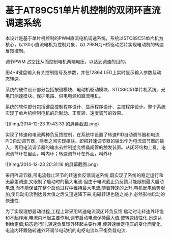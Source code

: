 # 基于AT89C51单片机控制的双闭环直流调速系统

本设计是基于单片机控制的PWM直流电机调速系统，系统以STC89C51单片机为核心，以130小直流电机为控制对象，以L298N为H桥驱动芯片实现电动机的转速反馈控制。

调节PWM 占空比从而控制电机两端电压，以达到调速的目的。

用4*4键盘输入有关控制信号及参数，并在12864 LED上实时显示输入参数及动态转速。

系统的硬件设计部分包括按键模块、电动机驱动模块、STC89C51单片机系统、光电门测速模块、保护电路、供电电源和直流电机。

系统的软件部分包括键盘控制程序设计、显示程序设计、主控程序设计。整个系统实现了单片机控制电机的启制动、正反转、速度调节的效果。



![](img/2014-12-23 19:43:33 的屏幕截图.png)


实现了转速和电流两种负反馈控制，在系统中设置了转速PID自动调节器和电流PID自动调节器，两者之间实现串联。即把转速调节器的输出作为电流调节器的输入，再用电流调节器的输出去控制逆变桥晶闸管的触发装置。从闭环结构上看，电流调节环在里面，叫内环；转速调节环在外面，叫外环

![](img/2014-12-23 20:31:16 的屏幕截图.png)

采用PI调节器,带电流截止环节的转速负反馈调速系统,既实现了系统的稳定运行和无静差调速,又限制了启动时的最大电流.但由于电流截止负反馈只能限制最大启动电流,而不能保证在整个启动过程中维持最大电流,随着转速的上升,电机反电动势增加,使启动电流到达最大值之后又迅速降下来,电磁转矩也随之减小,必然影响启动的快速性.

为了实现理想启动过程,工程上常采用转速电流双闭环负反馈.启动时让转速外环饱和不起作用,电流内环起主要作用,调节启动电流保持最大值,使转速线性化,迅速达到给定值;稳态运行时,转速负反馈外环起主要作用,使转速给定电压的变化而变化,电流内环跟随转速外环调节电动机的电枢电流以平衡负载电流.